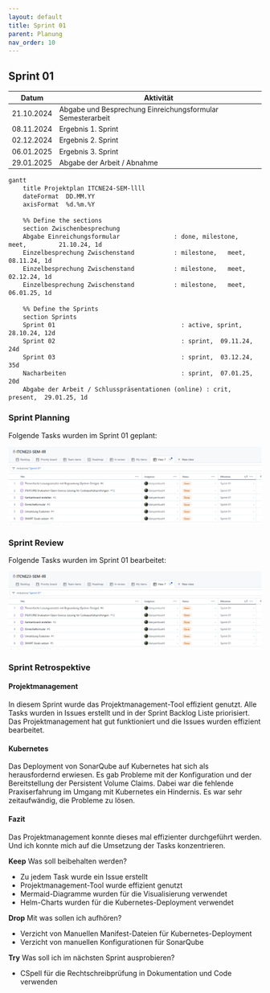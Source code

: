 ```yaml
---
layout: default
title: Sprint 01
parent: Planung
nav_order: 10
---
```


## Sprint 01

| Datum       | Aktivität                                         |
|-------------|---------------------------------------------------|
| 21.10.2024  | Abgabe und Besprechung Einreichungsformular Semesterarbeit  |
| 08.11.2024  | Ergebnis 1. Sprint                                |
| 02.12.2024  | Ergebnis 2. Sprint                                |
| 06.01.2025  | Ergebnis 3. Sprint                                |
| 29.01.2025  | Abgabe der Arbeit / Abnahme                       |

```mermaid
gantt
    title Projektplan ITCNE24-SEM-llll
    dateFormat  DD.MM.YY
    axisFormat  %d.%m.%Y

    %% Define the sections
    section Zwischenbesprechung
    Abgabe Einreichungsformular               : done, milestone,   meet,         21.10.24, 1d
    Einzelbesprechung Zwischenstand           : milestone,   meet,         08.11.24, 1d
    Einzelbesprechung Zwischenstand           : milestone,   meet,         02.12.24, 1d
    Einzelbesprechung Zwischenstand           : milestone,   meet,         06.01.25, 1d

    %% Define the Sprints
    section Sprints
    Sprint 01                                   : active, sprint,  28.10.24, 12d
    Sprint 02                                   : sprint,  09.11.24, 24d
    Sprint 03                                   : sprint,  03.12.24, 35d
    Nacharbeiten                                : sprint,  07.01.25, 20d
    Abgabe der Arbeit / Schlusspräsentationen (online) : crit, present,  29.01.25, 1d
```

### Sprint Planning

Folgende Tasks wurden im Sprint 01 geplant:

![Sprint Planning](../img/sprint_01_e.png)

### Sprint Review

Folgende Tasks wurden im Sprint 01 bearbeitet:

![Sprint Planning](../img/sprint_01_e.png)

### Sprint Retrospektive

#### Projektmanagement

In diesem Sprint wurde das Projektmanagement-Tool effizient genutzt. Alle Tasks wurden in Issues erstellt und in der Sprint Backlog Liste priorisiert.
Das Projektmanagement hat gut funktioniert und die Issues wurden effizient bearbeitet.

#### Kubernetes

Das Deployment von SonarQube auf Kubernetes hat sich als herausfordernd erwiesen. Es gab Probleme mit der Konfiguration und der Bereitstellung der Persistent Volume Claims.
Dabei war die fehlende Praxiserfahrung im Umgang mit Kubernetes ein Hindernis. Es war sehr zeitaufwändig, die Probleme zu lösen.

#### Fazit

Das Projektmanagement konnte dieses mal effizienter durchgeführt werden. Und ich konnte mich auf die Umsetzung der Tasks konzentrieren.

**Keep** Was soll beibehalten werden?

- Zu jedem Task wurde ein Issue erstellt
- Projektmanagement-Tool wurde effizient genutzt
- Mermaid-Diagramme wurden für die Visualisierung verwendet
- Helm-Charts wurden für die Kubernetes-Deployment verwendet

**Drop** Mit was sollen ich aufhören?

- Verzicht von Manuellen Manifest-Dateien für Kubernetes-Deployment
- Verzicht von manuellen Konfigurationen für SonarQube

**Try** Was soll ich im nächsten Sprint ausprobieren?

- CSpell für die Rechtschreibprüfung in Dokumentation und Code verwenden